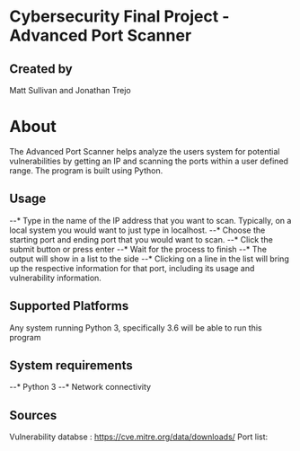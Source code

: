 # Cybersecurity Final Project - Advanced Port Scanner

## Created by
Matt Sullivan and Jonathan Trejo

# About
The Advanced Port Scanner helps analyze the users system for potential vulnerabilities by getting an IP and scanning the ports within a user defined range. The program is built using Python.

## Usage
--* Type in the name of the IP address that you want to scan. Typically, on a local system you would want to just type in localhost.
--* Choose the starting port and ending port that you would want to scan.
--* Click the submit button or press enter
--* Wait for the process to finish
--* The output will show in a list to the side
--* Clicking on a line in the list will bring up the respective information for that port, including its usage and vulnerability information.

## Supported Platforms
Any system running Python 3, specifically 3.6 will be able to run this program

## System requirements
--* Python 3
--* Network connectivity 
 
## Sources

Vulnerability databse : https://cve.mitre.org/data/downloads/
Port list: 
